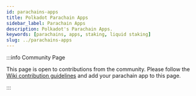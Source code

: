 ```yaml
---
id: parachains-apps
title: Polkadot Parachain Apps
sidebar_label: Parachain Apps
description: Polkadot's Parachain Apps.
keywords: [parachains, apps, staking, liquid staking]
slug: ../parachains-apps
---
```


:::info Community Page

This page is open to contributions from the community. Please follow the
[Wiki contribution guidelines](https://github.com/w3f/polkadot-wiki#contributing-to-documentation)
and add your parachain app to this page.

:::
